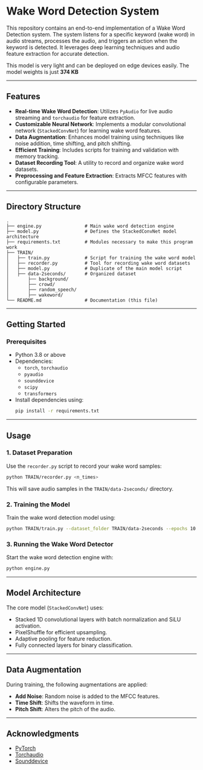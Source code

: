 
# Wake Word Detection System

This repository contains an end-to-end implementation of a Wake Word Detection system. The system listens for a specific keyword (wake word) in audio streams, processes the audio, and triggers an action when the keyword is detected. It leverages deep learning techniques and audio feature extraction for accurate detection.

This model is very light and can be deployed on edge devices easily. The model weights is just **374 KB**

---

## Features

- **Real-time Wake Word Detection**: Utilizes `PyAudio` for live audio streaming and `torchaudio` for feature extraction.
- **Customizable Neural Network**: Implements a modular convolutional network (`StackedConvNet`) for learning wake word features.
- **Data Augmentation**: Enhances model training using techniques like noise addition, time shifting, and pitch shifting.
- **Efficient Training**: Includes scripts for training and validation with memory tracking.
- **Dataset Recording Tool**: A utility to record and organize wake word datasets.
- **Preprocessing and Feature Extraction**: Extracts MFCC features with configurable parameters.

---

## Directory Structure

```
.
├── engine.py                # Main wake word detection engine
├── model.py                 # Defines the StackedConvNet model architecture
├── requirements.txt         # Modules necessary to make this program work
├── TRAIN/
│   ├── train.py             # Script for training the wake word model
│   ├── recorder.py          # Tool for recording wake word datasets
│   ├── model.py             # Duplicate of the main model script
│   ├── data-2seconds/       # Organized dataset
│       ├── background/
│       ├── crowd/
│       ├── random_speech/
│       ├── wakeword/
└── README.md                # Documentation (this file)
```

---

## Getting Started

### Prerequisites

- Python 3.8 or above
- Dependencies:
  - `torch`, `torchaudio`
  - `pyaudio`
  - `sounddevice`
  - `scipy`
  - `transformers`
- Install dependencies using:
  ```bash
  pip install -r requirements.txt
  ```

---

## Usage

### 1. Dataset Preparation
Use the `recorder.py` script to record your wake word samples:
```bash
python TRAIN/recorder.py <n_times>
```
This will save audio samples in the `TRAIN/data-2seconds/` directory.

### 2. Training the Model
Train the wake word detection model using:
```bash
python TRAIN/train.py --dataset_folder TRAIN/data-2seconds --epochs 10 --device cuda
```

### 3. Running the Wake Word Detector
Start the wake word detection engine with:
```bash
python engine.py
```

---

## Model Architecture

The core model (`StackedConvNet`) uses:
- Stacked 1D convolutional layers with batch normalization and SiLU activation.
- PixelShuffle for efficient upsampling.
- Adaptive pooling for feature reduction.
- Fully connected layers for binary classification.

---

## Data Augmentation

During training, the following augmentations are applied:
- **Add Noise**: Random noise is added to the MFCC features.
- **Time Shift**: Shifts the waveform in time.
- **Pitch Shift**: Alters the pitch of the audio.



---

## Acknowledgments

- [PyTorch](https://pytorch.org/)
- [Torchaudio](https://pytorch.org/audio/)
- [Sounddevice](https://python-sounddevice.readthedocs.io/)
